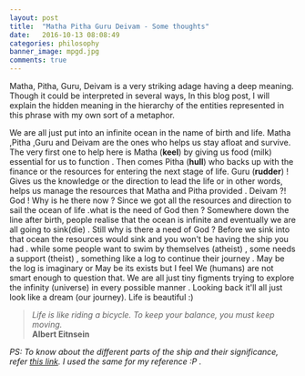 ```yaml
---
layout: post
title:  "Matha Pitha Guru Deivam - Some thoughts"
date:   2016-10-13 08:08:49
categories: philosophy
banner_image: mpgd.jpg
comments: true
---
```


Matha, Pitha, Guru, Deivam is a very striking adage having a deep meaning. Though it could be interpreted in several ways, In this blog post, I will explain the hidden meaning in the hierarchy of the entities represented in this phrase with my own sort of a metaphor.  


We are all just put into an infinite ocean in the name of birth and life. Matha ,Pitha ,Guru and Deivam are the ones who helps us stay afloat and survive. The very first one to help here is Matha (**keel**) by giving us food (milk) essential for us to function . Then comes Pitha (**hull**) who backs up with the finance or the resources for entering the next stage of life. Guru (**rudder**) ! Gives us the knowledge or the direction to lead the life or in other words, helps us manage the resources that Matha and Pitha provided . Deivam ?! God ! Why is he there now ? Since we got all the resources and direction to sail the ocean of life .what is the need of God then ? Somewhere down the line after birth, people realise that the ocean is infinite and eventually we are all going to sink(die) . Still why is there a need of God ? Before we sink into that ocean the resources would sink and you won't be having the ship you had . while some people want to swim by themselves (atheist) , some needs a support (theist) , something like a log to continue their journey . May be the log is imaginary or May be its exists but I feel We (humans) are not smart enough to question that. We are all just tiny figments trying to explore the infinity (universe) in every possible manner . Looking back it'll all just look like a dream (our journey). Life is beautiful :)

> *Life is like riding a bicycle. To keep your balance, you must keep moving.*  
> **Albert Eitnsein**  

*PS: To know about the different parts of the ship and their significance, refer [this link](https://www.nps.gov/sama/learn/kidsyouth/upload/PartsShip.pdf). I used the same for my reference :P .*

